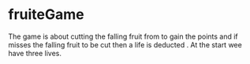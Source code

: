 # fruiteGame
The  game  is about cutting the falling fruit from to gain the points and if misses the falling fruit to be cut then a life is deducted . At the start wee have three lives.
